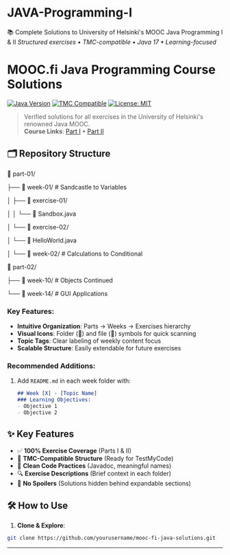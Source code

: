 # JAVA-Programming-I
📚 Complete Solutions to University of Helsinki's MOOC Java Programming I &amp; II *Structured exercises • TMC-compatible • Java 17 • Learning-focused*
# MOOC.fi Java Programming Course Solutions

[![Java Version](https://img.shields.io/badge/Java-17%2B-007396?logo=java)](https://java-programming.mooc.fi/)
[![TMC Compatible](https://img.shields.io/badge/TestMyCode-TMC_Ready-blueviolet)](https://tmc.mooc.fi/)
[![License: MIT](https://img.shields.io/badge/License-MIT-yellow.svg)](LICENSE)

> Verified solutions for all exercises in the University of Helsinki's renowned Java MOOC.  
> **Course Links**: [Part I](https://java-programming.mooc.fi/) • [Part II](https://java-programming.mooc.fi/part-2)

## 🗂️ Repository Structure
📁 part-01/

├── 📁 week-01/ # Sandcastle to Variables

│ ├── 📁 exercise-01/

│ │ └── 📄 Sandbox.java

│ └── 📁 exercise-02/

│ └── 📄 HelloWorld.java

│
└── 📁 week-02/ # Calculations to Conditional

📁 part-02/

├── 📁 week-10/ # Objects Continued

└── 📁 week-14/ # GUI Applications

### Key Features:
- **Intuitive Organization**: Parts → Weeks → Exercises hierarchy
- **Visual Icons**: Folder (📁) and file (📄) symbols for quick scanning
- **Topic Tags**: Clear labeling of weekly content focus
- **Scalable Structure**: Easily extendable for future exercises

### Recommended Additions:
1. Add `README.md` in each week folder with:
   ```markdown
   ## Week [X] - [Topic Name]
   ### Learning Objectives:
   - Objective 1
   - Objective 2

## ✨ Key Features
- ✅ **100% Exercise Coverage** (Parts I & II)
- 🧪 **TMC-Compatible Structure** (Ready for TestMyCode)
- 📝 **Clean Code Practices** (Javadoc, meaningful names)
- 🔍 **Exercise Descriptions** (Brief context in each folder)
- 🚫 **No Spoilers** (Solutions hidden behind expandable sections)

## 🛠️ How to Use
1. **Clone & Explore**:
```bash
git clone https://github.com/yourusername/mooc-fi-java-solutions.git
```

---

